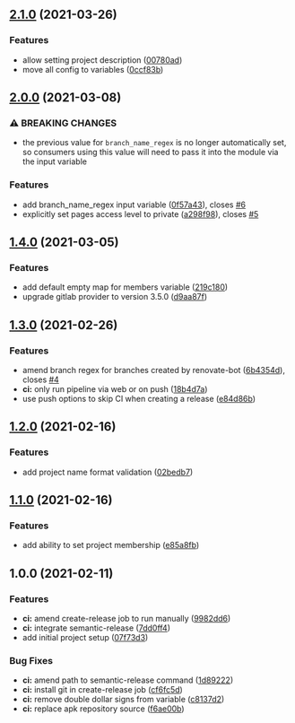 ## [2.1.0](https://gitlab.com/dwp/engineering/gitlab-terraform-modules/project/compare/2.0.0...2.1.0) (2021-03-26)


### Features

* allow setting project description ([00780ad](https://gitlab.com/dwp/engineering/gitlab-terraform-modules/project/commit/00780adc3fcbebd80097a3dbfb18e31986c46c86))
* move all config to variables ([0ccf83b](https://gitlab.com/dwp/engineering/gitlab-terraform-modules/project/commit/0ccf83b4409a6d89aa270f6b5aca00c243aba51c))

## [2.0.0](https://gitlab.com/dwp/apply-for-pension-credit/gitlab-common-terraform-modules/project/compare/1.4.0...2.0.0) (2021-03-08)


### ⚠ BREAKING CHANGES

* the previous value for `branch_name_regex` is no longer
automatically set, so consumers using this value will need to pass it
into the module via the input variable

### Features

* add branch_name_regex input variable ([0f57a43](https://gitlab.com/dwp/apply-for-pension-credit/gitlab-common-terraform-modules/project/commit/0f57a4372ed3f71ec45cd789b93f444b451d2fe9)), closes [#6](https://gitlab.com/dwp/apply-for-pension-credit/gitlab-common-terraform-modules/project/issues/6)
* explicitly set pages access level to private ([a298f98](https://gitlab.com/dwp/apply-for-pension-credit/gitlab-common-terraform-modules/project/commit/a298f982fe408016712ecf6555a53c26c44f9849)), closes [#5](https://gitlab.com/dwp/apply-for-pension-credit/gitlab-common-terraform-modules/project/issues/5)

## [1.4.0](https://gitlab.com/dwp/apply-for-pension-credit/gitlab-common-terraform-modules/project/compare/1.3.0...1.4.0) (2021-03-05)


### Features

* add default empty map for members variable ([219c180](https://gitlab.com/dwp/apply-for-pension-credit/gitlab-common-terraform-modules/project/commit/219c18058efebe446b8e09ea57cc1261db0120c6))
* upgrade gitlab provider to version 3.5.0 ([d9aa87f](https://gitlab.com/dwp/apply-for-pension-credit/gitlab-common-terraform-modules/project/commit/d9aa87fdc32219687e06b33076abe9133983f21c))

## [1.3.0](https://gitlab.com/dwp/apply-for-pension-credit/gitlab-common-terraform-modules/project/compare/1.2.0...1.3.0) (2021-02-26)


### Features

* amend branch regex for branches created by renovate-bot ([6b4354d](https://gitlab.com/dwp/apply-for-pension-credit/gitlab-common-terraform-modules/project/commit/6b4354d4305fdeca9d1eebb0d3f4cb972147b50d)), closes [#4](https://gitlab.com/dwp/apply-for-pension-credit/gitlab-common-terraform-modules/project/issues/4)
* **ci:** only run pipeline via web or on push ([18b4d7a](https://gitlab.com/dwp/apply-for-pension-credit/gitlab-common-terraform-modules/project/commit/18b4d7ab0d132d5692abbb1ef54b01d2d04e214e))
* use push options to skip CI when creating a release ([e84d86b](https://gitlab.com/dwp/apply-for-pension-credit/gitlab-common-terraform-modules/project/commit/e84d86b16bf8afa59d7a303db28b6fc9f712fc60))

## [1.2.0](https://gitlab.com/dwp/apply-for-pension-credit/gitlab-common-terraform-modules/project/compare/1.1.0...1.2.0) (2021-02-16)


### Features

* add project name format validation ([02bedb7](https://gitlab.com/dwp/apply-for-pension-credit/gitlab-common-terraform-modules/project/commit/02bedb74c5a073243fc8493b542aaee21ec55217))

## [1.1.0](https://gitlab.com/dwp/apply-for-pension-credit/gitlab-common-terraform-modules/project/compare/1.0.0...1.1.0) (2021-02-16)


### Features

* add ability to set project membership ([e85a8fb](https://gitlab.com/dwp/apply-for-pension-credit/gitlab-common-terraform-modules/project/commit/e85a8fbb9198e77f31307c9c7611e2ba61b5daf6))

## 1.0.0 (2021-02-11)


### Features

* **ci:** amend create-release job to run manually ([9982dd6](https://gitlab.com/dwp/apply-for-pension-credit/gitlab-common-terraform-modules/project/commit/9982dd6652fb6e1af3025bb8cf25196ef2402ce2))
* **ci:** integrate semantic-release ([7dd0ff4](https://gitlab.com/dwp/apply-for-pension-credit/gitlab-common-terraform-modules/project/commit/7dd0ff4117763bef7a083f4351c5af49e7db61b6))
* add initial project setup ([07f73d3](https://gitlab.com/dwp/apply-for-pension-credit/gitlab-common-terraform-modules/project/commit/07f73d36af43b970efb4a9afe15991c38e9303b1))


### Bug Fixes

* **ci:** amend path to semantic-release command ([1d89222](https://gitlab.com/dwp/apply-for-pension-credit/gitlab-common-terraform-modules/project/commit/1d892227e9f4a2b1d2ce2c014c7bce6016515e6d))
* **ci:** install git in create-release job ([cf6fc5d](https://gitlab.com/dwp/apply-for-pension-credit/gitlab-common-terraform-modules/project/commit/cf6fc5dbe2888167468a3604fba1e5815dcb3945))
* **ci:** remove double dollar signs from variable ([c8137d2](https://gitlab.com/dwp/apply-for-pension-credit/gitlab-common-terraform-modules/project/commit/c8137d20ab94d7d6bed0ace9171b60008dfc05de))
* **ci:** replace apk repository source ([f6ae00b](https://gitlab.com/dwp/apply-for-pension-credit/gitlab-common-terraform-modules/project/commit/f6ae00b7815eaace5dc0ac76fbfe09d44c2087d7))
